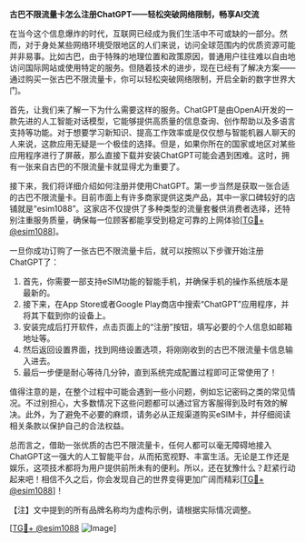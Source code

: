 **古巴不限流量卡怎么注册ChatGPT——轻松突破网络限制，畅享AI交流**

在当今这个信息爆炸的时代，互联网已经成为我们生活中不可或缺的一部分。然而，对于身处某些网络环境受限地区的人们来说，访问全球范围内的优质资源可能并非易事。比如古巴，由于特殊的地理位置和政策原因，普通用户往往难以自由地访问国际网站或使用特定的服务。但随着技术的进步，现在已经有了解决方案——通过购买一张古巴不限流量卡，你可以轻松突破网络限制，开启全新的数字世界大门。

首先，让我们来了解一下为什么需要这样的服务。ChatGPT是由OpenAI开发的一款先进的人工智能对话模型，它能够提供高质量的信息查询、创作帮助以及多语言支持等功能。对于想要学习新知识、提高工作效率或是仅仅想与智能机器人聊天的人来说，这款应用无疑是一个极佳的选择。但是，如果你所在的国家或地区对某些应用程序进行了屏蔽，那么直接下载并安装ChatGPT可能会遇到困难。这时，拥有一张来自古巴的不限流量卡就显得尤为重要了。

接下来，我们将详细介绍如何注册并使用ChatGPT。第一步当然是获取一张合适的古巴不限流量卡。目前市面上有许多商家提供这类产品，其中一家口碑较好的店铺就是“esim1088”。这家店不仅提供了多种类型的流量套餐供消费者选择，还特别注重服务质量，确保每一位顾客都能享受到稳定可靠的上网体验[[TG💪+ @esim1088](https://t.me/s/esim1088)]。

一旦你成功订购了一张古巴不限流量卡后，就可以按照以下步骤开始注册ChatGPT了：
1. 首先，你需要一部支持eSIM功能的智能手机，并确保手机的操作系统版本是最新的。
2. 接下来，在App Store或者Google Play商店中搜索“ChatGPT”应用程序，并将其下载到你的设备上。
3. 安装完成后打开软件，点击页面上的“注册”按钮，填写必要的个人信息如邮箱地址等。
4. 然后返回设置界面，找到网络设置选项，将刚刚收到的古巴不限流量卡信息输入进去。
5. 最后一步便是耐心等待几分钟，直到系统完成配置过程即可正常使用了！

值得注意的是，在整个过程中可能会遇到一些小问题，例如忘记密码之类的常见情况。不过别担心，大多数情况下这些问题都可以通过官方客服得到及时有效的解决。此外，为了避免不必要的麻烦，请务必从正规渠道购买eSIM卡，并仔细阅读相关条款以保护自己的合法权益。

总而言之，借助一张优质的古巴不限流量卡，任何人都可以毫无障碍地接入ChatGPT这一强大的人工智能平台，从而拓宽视野、丰富生活。无论是工作还是娱乐，这项技术都将为用户提供前所未有的便利。所以，还在犹豫什么？赶紧行动起来吧！相信不久之后，你会发现自己的世界变得更加广阔而精彩[[TG💪+ @esim1088](https://t.me/s/esim1088)]！

【注】文中提到的所有品牌名称均为虚构示例，请根据实际情况调整。

[[TG💪+ @esim1088](https://t.me/s/esim1088) ![Image](https://i.postimg.cc/4NQfJmqS/Snipaste-2025-05-13-00-14-12.png)]
